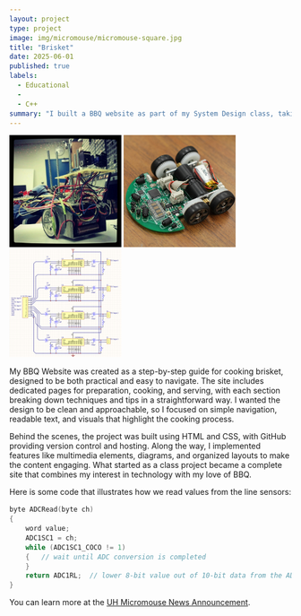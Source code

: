 ```yaml
---
layout: project
type: project
image: img/micromouse/micromouse-square.jpg
title: "Brisket"
date: 2025-06-01
published: true
labels:
  - Educational
  - 
  - C++
summary: "I built a BBQ website as part of my System Design class, taking the idea from concept to a working site. Starting with limited coding experience, I learned HTML, CSS, and GitHub version control while designing pages that cover brisket prep, cooking, and serving. Along the way I created diagrams, documented requirements, and overcame challenges with styling, file paths, and deployment. The project not only taught me technical skills but also gave me confidence in managing a full development cycle."
---
```


<div class="text-center p-4">
  <img width="200px" src="../img/micromouse/micromouse-robot.png" class="img-thumbnail" >
  <img width="200px" src="../img/micromouse/micromouse-robot-2.jpg" class="img-thumbnail" >
  <img width="200px" src="../img/micromouse/micromouse-circuit.png" class="img-thumbnail" >
</div>

My BBQ Website was created as a step-by-step guide for cooking brisket, designed to be both practical and easy to navigate. The site includes dedicated pages for preparation, cooking, and serving, with each section breaking down techniques and tips in a straightforward way. I wanted the design to be clean and approachable, so I focused on simple navigation, readable text, and visuals that highlight the cooking process.

Behind the scenes, the project was built using HTML and CSS, with GitHub providing version control and hosting. Along the way, I implemented features like multimedia elements, diagrams, and organized layouts to make the content engaging. What started as a class project became a complete site that combines my interest in technology with my love of BBQ.

Here is some code that illustrates how we read values from the line sensors:

```cpp
byte ADCRead(byte ch)
{
    word value;
    ADC1SC1 = ch;
    while (ADC1SC1_COCO != 1)
    {   // wait until ADC conversion is completed   
    }
    return ADC1RL;  // lower 8-bit value out of 10-bit data from the ADC
}
```

You can learn more at the [UH Micromouse News Announcement](https://manoa.hawaii.edu/news/article.php?aId=2857).
